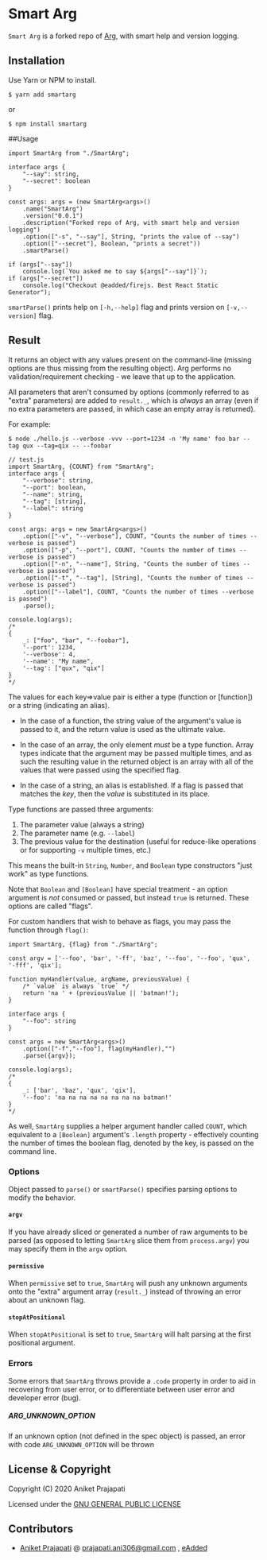 # Smart Arg

`Smart Arg` is a forked repo of [Arg](https://github.com/vercel/arg), with smart help and version logging.

## Installation

Use Yarn or NPM to install.

```console
$ yarn add smartarg
```

or

```console
$ npm install smartarg
```

##Usage
```
import SmartArg from "./SmartArg";

interface args {
    "--say": string,
    "--secret": boolean
}

const args: args = (new SmartArg<args>()
    .name("SmartArg")
    .version("0.0.1")
    .description("Forked repo of Arg, with smart help and version logging")
    .option(["-s", "--say"], String, "prints the value of --say")
    .option(["--secret"], Boolean, "prints a secret"))
    .smartParse()

if (args["--say"])
    console.log(`You asked me to say ${args["--say"]}`);
if (args["--secret"])
    console.log("Checkout @eadded/firejs. Best React Static Generator");
```
```smartParse()``` prints help on ```[-h,--help]``` flag and prints version on ```[-v,--version]``` flag.

## Result

It returns an object with any values present on the command-line (missing options are thus
missing from the resulting object). Arg performs no validation/requirement checking - we
leave that up to the application.

All parameters that aren't consumed by options (commonly referred to as "extra" parameters)
are added to `result._`, which is _always_ an array (even if no extra parameters are passed,
in which case an empty array is returned).

For example:

```console
$ node ./hello.js --verbose -vvv --port=1234 -n 'My name' foo bar --tag qux --tag=qix -- --foobar
```

```
// test.js
import SmartArg, {COUNT} from "SmartArg";
interface args {
    "--verbose": string,
    "--port": boolean,
    "--name": string,
    "--tag": [string],
    "--label": string
}

const args: args = new SmartArg<args>()
    .option(["-v", "--verbose"], COUNT, "Counts the number of times --verbose is passed")
    .option(["-p", "--port"], COUNT, "Counts the number of times --verbose is passed")
    .option(["-n", "--name"], String, "Counts the number of times --verbose is passed")
    .option(["-t", "--tag"], [String], "Counts the number of times --verbose is passed")
    .option(["--label"], COUNT, "Counts the number of times --verbose is passed")
    .parse();

console.log(args);
/*
{
	_: ["foo", "bar", "--foobar"],
	'--port': 1234,
	'--verbose': 4,
	'--name': "My name",
	'--tag': ["qux", "qix"]
}
*/
```

The values for each key=&gt;value pair is either a type (function or [function]) or a string (indicating an alias).

- In the case of a function, the string value of the argument's value is passed to it,
  and the return value is used as the ultimate value.

- In the case of an array, the only element _must_ be a type function. Array types indicate
  that the argument may be passed multiple times, and as such the resulting value in the returned
  object is an array with all of the values that were passed using the specified flag.

- In the case of a string, an alias is established. If a flag is passed that matches the _key_,
  then the _value_ is substituted in its place.

Type functions are passed three arguments:

1. The parameter value (always a string)
2. The parameter name (e.g. `--label`)
3. The previous value for the destination (useful for reduce-like operations or for supporting `-v` multiple times, etc.)

This means the built-in `String`, `Number`, and `Boolean` type constructors "just work" as type functions.

Note that `Boolean` and `[Boolean]` have special treatment - an option argument is _not_ consumed or passed, but instead `true` is
returned. These options are called "flags".

For custom handlers that wish to behave as flags, you may pass the function through `flag()`:

```
import SmartArg, {flag} from "./SmartArg";

const argv = ['--foo', 'bar', '-ff', 'baz', '--foo', '--foo', 'qux', '-fff', 'qix'];

function myHandler(value, argName, previousValue) {
    /* `value` is always `true` */
    return 'na ' + (previousValue || 'batman!');
}

interface args {
    "--foo": string
}

const args = new SmartArg<args>()
    .option(["-f","--foo"], flag(myHandler),"")
    .parse({argv});

console.log(args);
/*
{
	_: ['bar', 'baz', 'qux', 'qix'],
	'--foo': 'na na na na na na na na batman!'
}
*/
```

As well, `SmartArg` supplies a helper argument handler called `COUNT`, which equivalent to a `[Boolean]` argument's `.length`
property - effectively counting the number of times the boolean flag, denoted by the key, is passed on the command line.

### Options

Object passed to `parse()` or `smartParse()` specifies parsing options to modify the behavior.

#### `argv`

If you have already sliced or generated a number of raw arguments to be parsed (as opposed to letting `SmartArg`
slice them from `process.argv`) you may specify them in the `argv` option.

#### `permissive`

When `permissive` set to `true`, `SmartArg` will push any unknown arguments
onto the "extra" argument array (`result._`) instead of throwing an error about
an unknown flag.

#### `stopAtPositional`

When `stopAtPositional` is set to `true`, `SmartArg` will halt parsing at the first
positional argument.

### Errors

Some errors that `SmartArg` throws provide a `.code` property in order to aid in recovering from user error, or to
differentiate between user error and developer error (bug).

##### ARG_UNKNOWN_OPTION

If an unknown option (not defined in the spec object) is passed, an error with code `ARG_UNKNOWN_OPTION` will be thrown

## License & Copyright
Copyright (C) 2020 Aniket Prajapati

Licensed under the [GNU GENERAL PUBLIC LICENSE](LICENSE)

## Contributors
 + [Aniket Prajapati](https://github.com/aniketfuryrocks) @ prajapati.ani306@gmail.com , [eAdded](http://www.eadded.com)